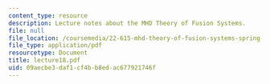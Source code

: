 ```yaml
---
content_type: resource
description: Lecture notes about the MHD Theory of Fusion Systems.
file: null
file_location: /coursemedia/22-615-mhd-theory-of-fusion-systems-spring-2007/09aecbe3daf1cf4bb8edac677921746f_lecture18.pdf
file_type: application/pdf
resourcetype: Document
title: lecture18.pdf
uid: 09aecbe3-daf1-cf4b-b8ed-ac677921746f
---
```

